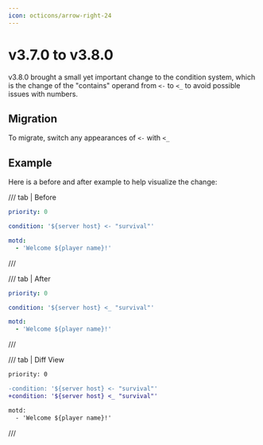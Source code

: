 ```yaml
---
icon: octicons/arrow-right-24
---
```


# v3.7.0 to v3.8.0

v3.8.0 brought a small yet important change to the condition system, which is the change of the "contains" operand from `<-` to `<_` to avoid possible issues with numbers.

## Migration

To migrate, switch any appearances of `<-` with `<_`

## Example

Here is a before and after example to help visualize the change:

/// tab | Before
```yaml
priority: 0

condition: '${server host} <- "survival"'

motd:
  - 'Welcome ${player name}!'
```
///

/// tab | After
```yaml
priority: 0

condition: '${server host} <_ "survival"'

motd:
  - 'Welcome ${player name}!'
```
///

/// tab | Diff View
```diff
priority: 0

-condition: '${server host} <- "survival"'
+condition: '${server host} <_ "survival"'

motd:
  - 'Welcome ${player name}!'
```
///
